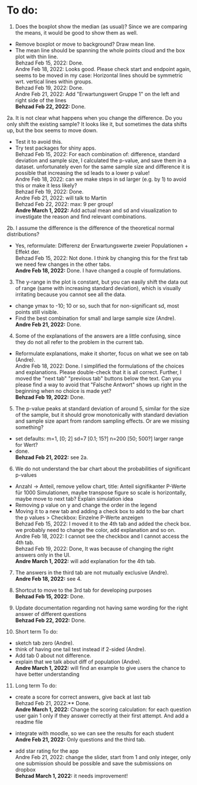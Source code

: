 
# To do:

1.  Does the boxplot show the median (as usual)? Since we are comparing the means, it would be good to show them as well.  
- Remove boxplot or move to background? Draw mean line.  
- The mean line should be spanning the whole points cloud and the box plot with thin line.  
Behzad Feb 15, 2022: Done.  
Andre Feb 18, 2022: Looks good. Please check start and endpoint again, seems to be moved in my case: Horizontal lines should be symmetric wrt. vertical lines within groups.  
Behzad Feb 19, 2022: Done.  
Andre Feb 21, 2022:  Add "Erwartungswert Gruppe 1" on the left and right side of the lines  
**Behzad Feb 22, 2022:** Done.  

2a. It is not clear what happens when you change the difference. Do you only shift the existing sample? It looks like it, but sometimes the data shifts up, but the box seems to move down.  
- Test it to avoid this.  
- Try test packages for shiny apps.  
Behzad Feb 15, 2022: For each combination of: difference, standard deviation and sample size, I calculated the p-value, and save them in a dataset. unfortunately even for the same sample size and difference it is possible that increasing the sd leads to a lower p value!  
Andre Feb 18, 2022:  can we make steps in sd larger (e.g. by 1) to avoid  this or make it less likely?  
Behzad Feb 19, 2022: Done.  
Andre Feb 21, 2022:  will talk to Martin  
Behzad Feb 22, 2022: max: 9 per group!  
**Andre March 1, 2022:**  Add actual mean and sd and visualization to investigate the reason and find relevant combinations.  

2b. I assume the difference is the difference of the theoretical normal distributions?  
- Yes, reformulate: Differenz der Erwartungswerte zweier Populationen + Effekt der.  
Behzad Feb 15, 2022: Not done. I think by changing this for the first tab we need few changes in the other tabs.  
**Andre Feb 18, 2022:**  Done. I have changed a couple of formulations.  
 
3.  The y-range in the plot is constant, but you can easily shift the data out of range (same with increasing standard deviation), which is visually irritating because you cannot see all the data.  
- change ymax to -10; 10 or so, such that for non-significant sd, most points still visible.  
- Find the best combination for small and large sample size (Andre).  
**Andre Feb 21, 2022:**  Done. 

4.  Some of the explanations of the answers are a little confusing, since they do not all refer to the problem in the current tab.   
- Reformulate explanations, make it shorter, focus on what we see on tab (Andre).  
Andre Feb 18, 2022: Done. I simplified the formulations of the choices and explanations. Please double-check that it is all correct. Further, I moved the "next tab" "previous tab" buttons below the text. Can you please find a way to avoid that "Falsche Antwort" shows up right in the beginning when no choice is made yet?  
**Behzad Feb 19, 2022:** Done.  

5.  The p-value peaks at standard deviation of around 5, similar for the size of the sample, but it should grow monotonically with standard deviation and sample size apart from random sampling effects. Or are we missing something?  
- set defaults: m=1, [0; 2] sd=7 [0.1; 15?] n=200 [50; 500?] larger range for Wert?  
- done.  
**Behzad Feb 21, 2022:**  see 2a.  

6.  We do not understand the bar chart about the probabilities of significant p-values  
- Anzahl -> Anteil, remove yellow chart, title: Anteil signifikanter P-Werte für 1000 Simulationen, maybe transpose figure so scale is horizontally, maybe move to next tab? Explain simulation idea  
- Removing p value on y and change the order in the legend  
- Moving it to a new tab and adding a check box to add to the bar chart the p values > Checkbox: Einzelne P-Werte anzeigen  
Behzad Feb 15, 2022: I moved it to the 4th tab and added the check box. we probably need to change the color, add explanation and so on.  
Andre Feb 18, 2022: I cannot see the checkbox and I cannot access the 4th tab.  
Behzad Feb 19, 2022: Done, It was because of changing the right answers only in the UI.  
**Andre March 1, 2022:** will add explanation for the 4th tab.  

7.  The answers in the third tab are not mutually exclusive (Andre).  
**Andre Feb 18, 2022:**  see 4.  

8.  Shortcut to move to the 3rd tab for developing purposes  
**Behzad Feb 15, 2022:** Done.  

9. Update documentation regarding not having same wording for the right answer of different questions  
**Behzad Feb 22, 2022:** Done.  

10. Short term To do:  
-	sketch tab zero (Andre).  
-	think of having one tail test instead if 2-sided (Andre).  
-	Add tab 0 about not difference.  
-	explain that we talk about diff of population (Andre).  
**Andre March 1, 2022:** will find an example to give users the chance to have better understanding  
 
11. Long term To do:  
-	create a score for correct answers, give back at last tab  
Behzad Feb 21, 2022:**  Done.  
**Andre March 1, 2022:** Change the scoring calculation: for each question user gain 1 only if they answer correctly at their first attempt. And add a readme file  

-	integrate with moodle, so we can see the results for each student  
**Andre Feb 21, 2022:**  Only questions and the third tab.  

-	add star rating for the app  
Andre Feb 21, 2022:  change the slider, start from 1 and only integer, only one submission should be possible and save the submissions on dropbox  
**Behzad March 1, 2022:** it needs improvement!  